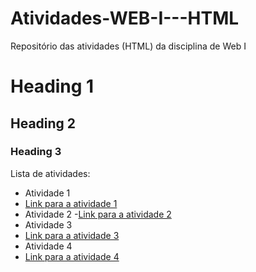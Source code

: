 # Atividades-WEB-I---HTML
Repositório das atividades (HTML) da disciplina de Web I

# Heading 1
## Heading 2
### Heading 3

Lista de atividades:
- Atividade 1
- [Link para a atividade 1](Atividade1.html)
- Atividade 2
-[Link para a atividade 2](Atividade2.html)
- Atividade 3
- [Link para a atividade 3](Atividade3.html)
- Atividade 4
- [Link para a atividade 4](Atividade4.html)

